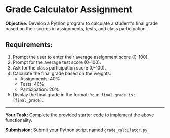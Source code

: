 # Grade Calculator Assignment

**Objective:** Develop a Python program to calculate a student's final grade based on their scores in assignments, tests, and class participation.

## Requirements:
1. Prompt the user to enter their average assignment score (0-100).
2. Prompt for the average test score (0-100).
3. Ask for the class participation score (0-100).
4. Calculate the final grade based on the weights:
   - Assignments: 40%
   - Tests: 40%
   - Participation: 20%
5. Display the final grade in the format: `Your final grade is: [final_grade]`.

---

**Your Task:** Complete the provided starter code to implement the above functionality.

**Submission:** Submit your Python script named `grade_calculator.py`.
